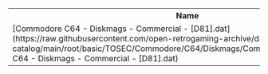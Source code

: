 <table>
<tr><th>Name</th><th>Size</th></tr>
<tr><td>
[Commodore C64 - Diskmags - Commercial - [D81].dat](https://raw.githubusercontent.com/open-retrogaming-archive/dat-catalog/main/root/basic/TOSEC/Commodore/C64/Diskmags/Commercial/[D81]/Commodore C64 - Diskmags - Commercial - [D81].dat)
</td><td>130655</td></tr>
</table>
